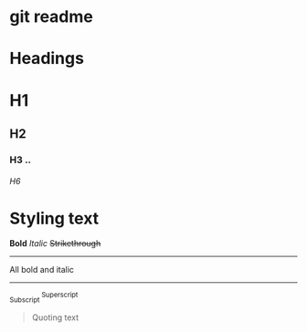 # git readme 
# Headings
# H1
## H2
### H3 ..
###### H6
# Styling text
**Bold**
*Italic*
~~Strikethrough~~
***
All bold and italic
***
<sub> Subscript </sub>
<sup> Superscript </sup>

> Quoting text
